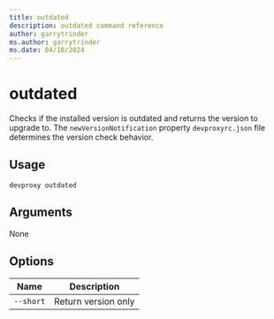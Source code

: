 ```yaml
---
title: outdated
description: outdated command reference
author: garrytrinder
ms.author: garrytrinder
ms.date: 04/18/2024
---
```


# outdated

Checks if the installed version is outdated and returns the version to upgrade to. The `newVersionNotification` property `devproxyrc.json` file determines the version check behavior.

## Usage

```console
devproxy outdated
```

## Arguments

None

## Options

| Name | Description |
| --- | --- |
| `--short` | Return version only |

